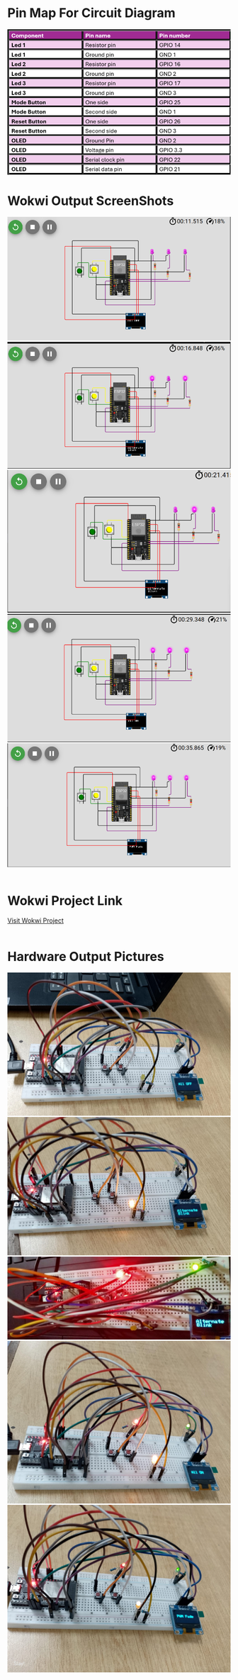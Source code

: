 <h1>Pin Map For Circuit Diagram</h1>
<img src="../Screenshots/PinMap.png" alt="Description of image"></img>
<br>

<h1>Wokwi Output ScreenShots</h1>
<img src="../Screenshots/Mode 1.png" alt="Description of image"></img>
<br>
<img src="../Screenshots/Mode 2 (a).png" alt="Description of image"></img>
<br>
<img src="../Screenshots/Mode 2 (b).png" alt="Description of image"></img>
<br>
<img src="../Screenshots/Mode 3.png" alt="Description of image"></img>
<br>
<img src="../Screenshots/Mode 4.png" alt="Description of image"></img>

<br>
<br>
<h1>Wokwi Project Link</h1>
<a href="https://wokwi.com/projects/445158302195113985">Visit Wokwi Project</a>
<br>
<br>

<h1>Hardware Output Pictures</h1>
<img src="../Screenshots/Circuit Mode 1.jpg" alt="Description of image"></img>
<br>
<img src="../Screenshots/Circuit Mode 2 (a).jpg" alt="Description of image"></img>
<br>
<img src="../Screenshots/Circuit Mode 2 (b).jpg" alt="Description of image"></img>
<br>
<img src="../Screenshots/Circuit Mode 3.jpg" alt="Description of image"></img>
<br>
<img src="../Screenshots/Circuit Mode 4.jpg" alt="Description of image"></img>